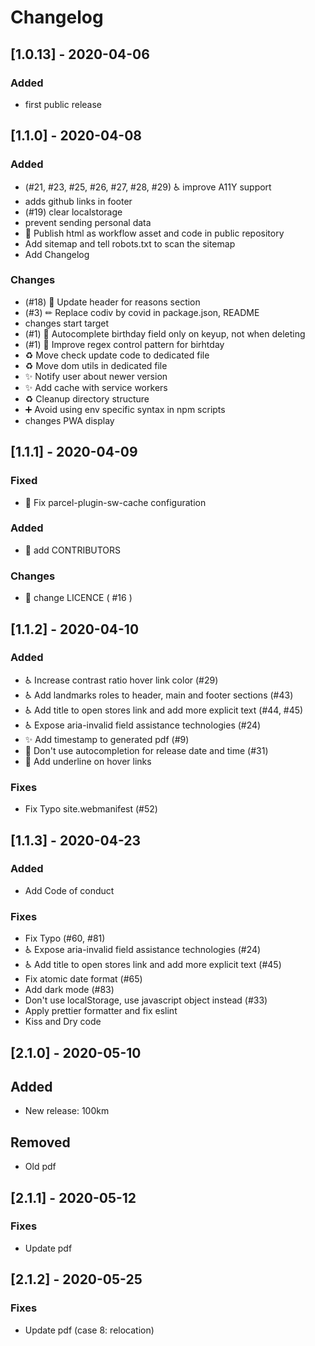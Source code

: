 # Changelog

## [1.0.13] - 2020-04-06
### Added
- first public release
## [1.1.0] - 2020-04-08
### Added
- (#21, #23, #25, #26, #27, #28, #29) :wheelchair: improve A11Y support
- adds github links in footer
- (#19) clear localstorage
- prevent sending personal data
- 💚 Publish html as workflow asset and code in public repository
- Add sitemap and tell robots.txt to scan the sitemap
- Add Changelog
### Changes
- (#18) 📝 Update header for reasons section
- (#3) ✏ Replace codiv by covid in package.json, README
- changes start target
- (#1) 🐛 Autocomplete birthday field only on keyup, not when deleting
- (#1) 🎨 Improve regex control pattern for birhtday
- :recycle: Move check update code to dedicated file
- :recycle: Move dom utils in dedicated file
- :sparkles: Notify user about newer version
- :sparkles: Add cache with service workers
- :recycle: Cleanup directory structure
- :heavy_plus_sign: Avoid using env specific syntax in npm scripts
- changes PWA display
## [1.1.1] - 2020-04-09
### Fixed
- :wrench: Fix parcel-plugin-sw-cache configuration
### Added
- :pencil: add CONTRIBUTORS
### Changes
- :pencil: change LICENCE ( #16 )
## [1.1.2] - 2020-04-10
### Added
- ♿ Increase contrast ratio hover link color (#29)
- ♿ Add landmarks roles to header, main and footer sections (#43)
- ♿ Add title to open stores link and add more explicit text (#44, #45)
- ♿ Expose aria-invalid field assistance technologies (#24)
- ✨ Add timestamp to generated pdf (#9)
- 💄 Don't use autocompletion for release date and time (#31)
- 💄 Add underline on hover links
### Fixes
- Fix Typo site.webmanifest (#52)
## [1.1.3] - 2020-04-23
### Added
- Add Code of conduct
### Fixes
- Fix Typo (#60, #81)
- ♿ Expose aria-invalid field assistance technologies (#24)
- ♿ Add title to open stores link and add more explicit text (#45)
- Fix atomic date format (#65)
- Add dark mode (#83)
- Don't use localStorage, use javascript object instead (#33)
- Apply prettier formatter and fix eslint
- Kiss and Dry code
## [2.1.0] - 2020-05-10
## Added
- New release: 100km
## Removed
- Old pdf
## [2.1.1] - 2020-05-12
### Fixes
- Update pdf
## [2.1.2] - 2020-05-25
### Fixes
- Update pdf (case 8: relocation)

